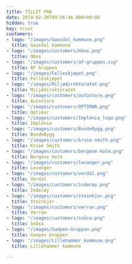 ```yaml
---
title: TILLIT FRA
date: 2019-02-20T09:56:46.000+00:00
hidden: true
key: trust
customers:
- logo: "/images/Gausdal_kommune.png"
  title: Gausdal kommune
- logo: "/images/customers/obos.png"
  title: Obos
- logo: "/images/customers/af-gruppen.svg"
  title: AF Gruppen
- logo: "/images/Felleskjøpet.png"
  title: Felleskjøpet
- logo: "/images/Miljødirektoratet.png"
  title: Miljødirektoratet
- logo: "/images/customers/autostore.png"
  title: Autostore
- logo: "/images/customers/OPTIMAR.png"
  title: Optimar
- logo: "/images/customers/Implenia_logo.png"
  title: Implenia
- logo: "/images/customers/BundeBygg.png"
  title: BundeBygg
- logo: "/images/customers/kruse-smith.png"
  title: Kruse Smith
- logo: "/images/customers/bergene-holm.png"
  title: Bergene Holm
- logo: "/images/customers/levanger.png"
  title: Levanger
- logo: "/images/customers/verdal.png"
  title: Verdal
- logo: "/images/customers/inderøy.png"
  title: Inderøy
- logo: "/images/customers/steinkjer.png"
  title: Steinkjer
- logo: "/images/customers/verran.png"
  title: Verran
- logo: "/images/customers/snåsa.png"
  title: Snåsa
- logo: "/images/Gumpen-Gruppen.png"
  title: Gumpen Gruppen
- logo: "/images/Lillehammer_kommune.png"
  title: Lillehammer kommune

---
```

